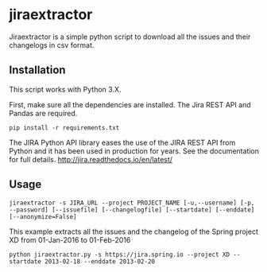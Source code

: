 # jiraextractor
Jiraextractor is a simple python script to download all the issues and their changelogs in csv format. 

## Installation

This script works with Python 3.X.

First, make sure all the dependencies are installed. The Jira REST API and Pandas are required.

   `pip install -r requirements.txt`
   
The JIRA Python API library eases the use of the JIRA REST API from Python and it has been used in production for years. See the documentation for full details. http://jira.readthedocs.io/en/latest/

## Usage

`jiraextractor -s JIRA_URL --project PROJECT_NAME [-u,--username] [-p, --password] [--issuefile] [--changelogfile] [--startdate] [--enddate] [--anonymize=False]`

This example extracts all the issues and the changelog of the Spring project XD from 01-Jan-2016 to 01-Feb-2016

`python jiraextractor.py -s https://jira.spring.io --project XD --startdate 2013-02-18 --enddate 2013-02-20`
